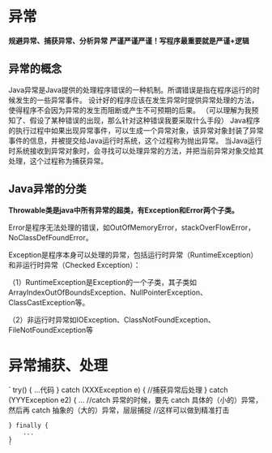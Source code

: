 # 异常

**规避异常、捕获异常、分析异常**
**严谨严谨严谨！写程序最重要就是严谨+逻辑**

## 异常的概念
Java异常是Java提供的处理程序错误的一种机制。所谓错误是指在程序运行的时候发生的一些异常事件。
设计好的程序应该在发生异常时提供异常处理的方法，使得程序不会因为异常的发生而阻断或产生不可预期的后果。
（可以理解为我预知了、假设了某种错误的出现，那么针对这种错误我要采取什么手段）
Java程序的执行过程中如果出现异常事件，可以生成一个异常对象，该异常对象封装了异常事件的信息，并被提交给Java运行时系统，这个过程称为抛出异常。
当Java运行时系统接收到异常对象时，会寻找可以处理异常的方法，并把当前异常对象交给其处理，这个过程称为捕获异常。

## Java异常的分类
**Throwable类是java中所有异常的超类，有Exception和Error两个子类。**

Error是程序无法处理的错误，如OutOfMemoryError，stackOverFlowError，NoClassDefFoundError。

Exception是程序本身可以处理的异常，包括运行时异常（RuntimeException）和非运行时异常（Checked Exception）：

（1）RuntimeException是Exception的一个子类，其子类如ArrayIndexOutOfBoundsException、NullPointerException、ClassCastException等。

（2）非运行时异常如IOException、ClassNotFoundException、FileNotFoundException等

# 异常捕获、处理
`
   try() {
       ...代码
    } catch (XXXException e) {
         //捕获异常后处理
    } catch (YYYException e2) {
         ...
         //catch 异常的时候，要先 catch 具体的（小的）异常，然后再 catch 抽象的（大的）异常，层层捕捉
         //这样可以做到精准打击

    } finally {
        ...
    }
    `